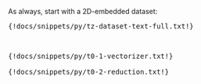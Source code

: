 As always, start with a 2D-embedded dataset:

<pre data-executable>
{!docs/snippets/py/tz-dataset-text-full.txt!}
</pre><br>

<pre data-executable>
{!docs/snippets/py/t0-1-vectorizer.txt!}

{!docs/snippets/py/t0-2-reduction.txt!}
</pre><br>
